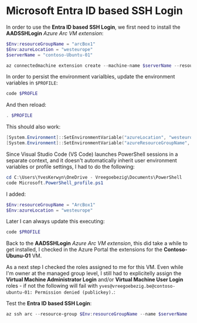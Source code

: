 # Microsoft Entra ID based SSH Login

In order to use the **Entra ID based SSH Login**, we first need to install the **AADSSHLogin** *Azure Arc VM extension*:
```powershell
$Env:resourceGroupName = "arcBox1"
$Env:azureLocation = "westeurope"
$serverName = "contoso-Ubuntu-01"

az connectedmachine extension create --machine-name $serverName --resource-group $Env:resourceGroupName --publisher Microsoft.Azure.ActiveDirectory --name AADSSHLogin --type AADSSHLoginForLinux --location $Env:azureLocation
```

In order to persist the environment varialbles, update the environment variables in ``$PROFILE``:
```powershell
code $PROFLE
```

And then reload:
```powershell
. $PROFILE
```

This should also work:
```powershell 
[System.Environment]::SetEnvironmentVariable("azureLocation", "westeurope", "User")
[System.Environment]::SetEnvironmentVariable("azureResourceGroupName", "ArcBox1", "User")
```

Since Visual Studio Code (VS Code) launches PowerShell sessions in a separate context, and it doesn't automatically inherit user environment variables or profile settings, I had to do the following:

```powershell
cd C:\Users\YvesKerwyn\OneDrive - Vreegoebezig\Documents\PowerShell
code Microsoft.PowerShell_profile.ps1
```

I added:
```powershell
$Env:resourceGroupName = "ArcBox1"
$Env:azureLocation = "westeurope"
```

Later I can always update this executing:
```powershell
code $PROFILE
```

Back to the **AADSSHLogin** *Azure Arc VM extension*, this did take a while to get installed, I checked in the Azure Portal the extensions for the **Contoso-Ubunu-01** VM.

As a next step I checked the roles assigned to me for this VM. Even while I'm owner at the managed group level, I still had to explicitelly assign the **Virtual Machine Administrator Login** and/or **Virtual Machine User Login** roles - if not the following will fail with ``yves@vreegoebezig.be@contoso-ubuntu-01: Permission denied (publickey).``:

Test the **Entra ID based SSH Login**:
```powershell
az ssh arc --resource-group $Env:resourceGroupName --name $serverName
```